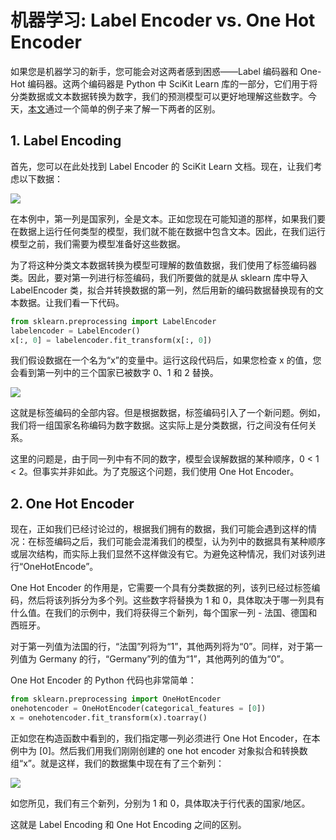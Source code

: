 # 机器学习: Label Encoder vs. One Hot Encoder

如果您是机器学习的新手，您可能会对这两者感到困惑——Label 编码器和 One-Hot 编码器。这两个编码器是 Python 中 SciKit Learn 库的一部分，它们用于将分类数据或文本数据转换为数字，我们的预测模型可以更好地理解这些数字。今天，[本文](https://contactsunny.medium.com/label-encoder-vs-one-hot-encoder-in-machine-learning-3fc273365621 "Source")通过一个简单的例子来了解一下两者的区别。



## 1. Label Encoding

首先，您可以在此处找到 Label Encoder 的 SciKit Learn 文档。现在，让我们考虑以下数据：

![](https://swindler-typora.oss-cn-chengdu.aliyuncs.com/typora_imgs/image-20230119155100043.png)



在本例中，第一列是国家列，全是文本。正如您现在可能知道的那样，如果我们要在数据上运行任何类型的模型，我们就不能在数据中包含文本。因此，在我们运行模型之前，我们需要为模型准备好这些数据。

为了将这种分类文本数据转换为模型可理解的数值数据，我们使用了标签编码器类。因此，要对第一列进行标签编码，我们所要做的就是从 sklearn 库中导入 LabelEncoder 类，拟合并转换数据的第一列，然后用新的编码数据替换现有的文本数据。让我们看一下代码。

```python
from sklearn.preprocessing import LabelEncoder
labelencoder = LabelEncoder()
x[:, 0] = labelencoder.fit_transform(x[:, 0])
```

我们假设数据在一个名为“x”的变量中。运行这段代码后，如果您检查 x 的值，您会看到第一列中的三个国家已被数字 0、1 和 2 替换。

![](https://swindler-typora.oss-cn-chengdu.aliyuncs.com/typora_imgs/image-20230119155155924.png)



这就是标签编码的全部内容。但是根据数据，标签编码引入了一个新问题。例如，我们将一组国家名称编码为数字数据。这实际上是分类数据，行之间没有任何关系。

这里的问题是，由于同一列中有不同的数字，模型会误解数据的某种顺序，0 < 1 < 2。但事实并非如此。为了克服这个问题，我们使用 One Hot Encoder。



## 2. One Hot Encoder

现在，正如我们已经讨论过的，根据我们拥有的数据，我们可能会遇到这样的情况：在标签编码之后，我们可能会混淆我们的模型，认为列中的数据具有某种顺序或层次结构，而实际上我们显然不这样做没有它。为避免这种情况，我们对该列进行“OneHotEncode”。

One Hot Encoder 的作用是，它需要一个具有分类数据的列，该列已经过标签编码，然后将该列拆分为多个列。这些数字将替换为 1 和 0，具体取决于哪一列具有什么值。在我们的示例中，我们将获得三个新列，每个国家一列 - 法国、德国和西班牙。

对于第一列值为法国的行，“法国”列将为“1”，其他两列将为“0”。同样，对于第一列值为 Germany 的行，“Germany”列的值为“1”，其他两列的值为“0”。

One Hot Encoder 的 Python 代码也非常简单：

```python
from sklearn.preprocessing import OneHotEncoder
onehotencoder = OneHotEncoder(categorical_features = [0])
x = onehotencoder.fit_transform(x).toarray()
```

正如您在构造函数中看到的，我们指定哪一列必须进行 One Hot Encoder，在本例中为 [0]。然后我们用我们刚刚创建的 one hot encoder 对象拟合和转换数组“x”。就是这样，我们的数据集中现在有了三个新列：

![](https://swindler-typora.oss-cn-chengdu.aliyuncs.com/typora_imgs/image-20230119155539904.png)



如您所见，我们有三个新列，分别为 1 和 0，具体取决于行代表的国家/地区。

这就是 Label Encoding 和 One Hot Encoding 之间的区别。